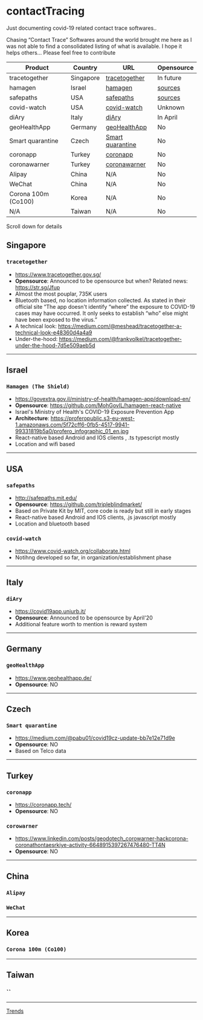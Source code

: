 # contactTracing
Just documenting covid-19 related contact trace softwares..

Chasing “Contact Trace” Softwares around the world brought me here as I was not able to find a consolidated listing of what is available. 
I hope it helps others… Please feel free to contribute

Product      | Country      | URL          | Opensource
------------ | -------------|--------------|-------------
tracetogether|Singapore     |[tracetogether](https://www.tracetogether.gov.sg/)|In future
hamagen|Israel     |[hamagen](https://govextra.gov.il/ministry-of-health/hamagen-app/download-en/)|[sources](https://govextra.gov.il/ministry-of-health/hamagen-app/download-en/)
safepaths|USA     |[safepaths](http://safepaths.mit.edu/)|[sources](https://github.com/tripleblindmarket/)
covid-watch|USA     |[covid-watch](https://www.covid-watch.org/collaborate.html)|Unknown
diAry|Italy     |[diAry](https://covid19app.uniurb.it/)|In April
geoHealthApp|Germany     |[geoHealthApp](https://www.geohealthapp.de/)|No
Smart quarantine|Czech     |[Smart quarantine](https://medium.com/@pabu01/covid19cz-update-bb7e12e71d9e)|No
coronapp |Turkey     |[coronapp](https://coronapp.tech/)|No
coronawarner |Turkey     |[coronawarner](https://www.linkedin.com/posts/geodotech_corowarner-hackcorona-coronathontaesrkiye-activity-6648915397267476480-TT4N)|No
Alipay |China     |N/A|No
WeChat |China     |N/A|No
Corona 100m (Co100) |Korea     |N/A|No
N/A |Taiwan     |N/A|No

Scroll down for details

## Singapore
### `tracetogether`

- <https://www.tracetogether.gov.sg/>
- **Opensource**: Announced to be opensource but when? Related news: <https://str.sg/Jfup>
- Almost the most pouplar, 735K users
- Bluetooth based, no location information collected. As stated in their official site “The app doesn't identify “where” the exposure to COVID-19 cases may have occurred. It only seeks to establish “who” else might have been exposed to the virus.”
- A technical look: <https://medium.com/@meshead/tracetogether-a-technical-look-e48360d4a4a9>
- Under-the-hood: <https://medium.com/@frankvolkel/tracetogether-under-the-hood-7d5e509aeb5d>
***

## Israel 
### `Hamagen (The Shield)`

- <https://govextra.gov.il/ministry-of-health/hamagen-app/download-en/>
- **Opensource**: https://github.com/MohGovIL/hamagen-react-native
- Israel's Ministry of Health's COVID-19 Exposure Prevention App 
- **Architecture**: <https://proferopublic.s3-eu-west-1.amazonaws.com/5f72cff6-0fb5-4517-9941-99331819b5a0/profero_infographic_01_en.jpg>
- React-native based Android and IOS clients , .ts typescript mostly
- Location and wifi based
***


## USA
### `safepaths`

- <http://safepaths.mit.edu/> 
- **Opensource**: <https://github.com/tripleblindmarket/>
- Based on Private Kit by MIT, core code is ready but still in early stages
- React-native based Android and IOS clients, .js javascript mostly
- Location and bluetooth based

### `covid-watch`

- <https://www.covid-watch.org/collaborate.html>
- Notihng developed so far, in organization/establishment phase
***



## Italy 
### `diAry`

- <https://covid19app.uniurb.it/>
- **Opensource**: Announced to be opensource by April'20
- Additional feature worth to mention is reward system
***


## Germany 
### `geoHealthApp`
- <https://www.geohealthapp.de/>
- **Opensource**: NO
***


## Czech
### `Smart quarantine`
- <https://medium.com/@pabu01/covid19cz-update-bb7e12e71d9e>
- **Opensource**: NO
- Based on Telco data
***

## Turkey
### `coronapp`
- <https://coronapp.tech/>
- **Opensource**: NO

### `corowarner`
- <https://www.linkedin.com/posts/geodotech_corowarner-hackcorona-coronathontaesrkiye-activity-6648915397267476480-TT4N>
- **Opensource**: NO
***



## China
### `Alipay` 
### `WeChat`
***

## Korea
### `Corona 100m (Co100)` 
***

## Taiwan
### ``
***
[Trends](https://devrimdemiroz.github.io/contactTracing/trends.html)

<div >
    <script type="text/javascript" src="https://ssl.gstatic.com/trends_nrtr/2152_RC02/embed_loader.js"></script> <script type="text/javascript"> trends.embed.renderExploreWidget("TIMESERIES", {"comparisonItem":[{"keyword":"geoHealthApp","geo":"","time":"now 7-d"},{"keyword":"tracetogether","geo":"","time":"now 7-d"},{"keyword":"hamagen","geo":"","time":"now 7-d"},{"keyword":"diAry app","geo":"","time":"now 7-d"},{"keyword":"safepaths","geo":"","time":"now 7-d"}],"category":0,"property":""}, {"exploreQuery":"date=now%207-d&q=geoHealthApp,tracetogether,hamagen,diAry%20app,safepaths","guestPath":"https://trends.google.com:443/trends/embed/"}); </script>
</div>
